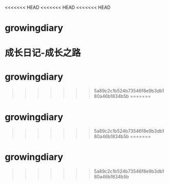 <<<<<<< HEAD
<<<<<<< HEAD
<<<<<<< HEAD
# growingdiary
成长日记-成长之路
=======
# growingdiary
>>>>>>> 5a89c2c1b524b73546f8e9b3db180a46b1834b5b
=======
# growingdiary
>>>>>>> 5a89c2c1b524b73546f8e9b3db180a46b1834b5b
=======
# growingdiary
>>>>>>> 5a89c2c1b524b73546f8e9b3db180a46b1834b5b
